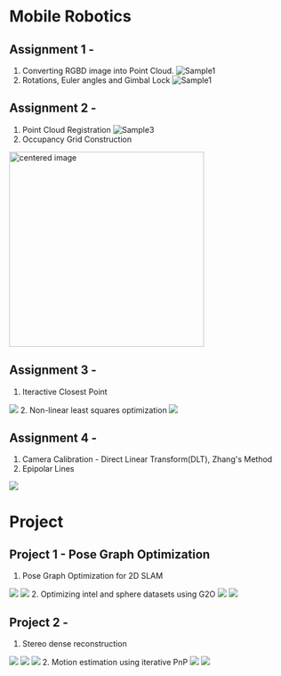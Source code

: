 # Mobile Robotics

## Assignment 1 - 
1. Converting RGBD image into Point Cloud.
![Sample1](Assignment_1/misc/git_sample1.PNG)
2. Rotations, Euler angles and Gimbal Lock
![Sample1](Assignment_1/misc/git_sample3.gif)


## Assignment 2 -
1. Point Cloud Registration
![Sample3](Assignment_2/data/output_data/pointcloud_registration.png)
2. Occupancy Grid Construction
<img src="Assignment_2/data/output_data/Final_OMap_15_bins.png" width="350" alt="centered image"/>

## Assignment 3 -
1. Iteractive Closest Point
<img src="Assignment_3/misc/sample1.PNG"/>
2. Non-linear least squares optimization
<img src="Assignment_3/misc/sample2.PNG"/>

## Assignment 4 -
1. Camera Calibration - Direct Linear Transform(DLT), Zhang's Method
2. Epipolar Lines
<img src="Assignment_4/Sample.PNG" />

# Project 
## Project 1 - Pose Graph Optimization 
1. Pose Graph Optimization for 2D SLAM
<img src="Project/Project1/misc/Sample.PNG" />
<img src="Project/Project1/misc/traj.png" />
2. Optimizing intel and sphere datasets using G2O
<img src="Project/Project1/misc/Intel_G2O.png" />
<img src="Project/Project1/misc/Sphere2_G2O.png" />


## Project 2 - 
1. Stereo dense reconstruction
<img src="Project/Project2/Output1.PNG" />
<img src="Project/Project2/Output2.PNG" />
<img src="Project/Project2/Output3.PNG" />
2. Motion estimation using iterative PnP
<img src="Project/Project2/sample.PNG" />
<img src="Project/Project1/Sphere2_G2O.png" />
